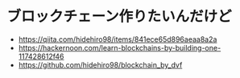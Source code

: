 # ブロックチェーン作りたいんだけど
- https://qiita.com/hidehiro98/items/841ece65d896aeaa8a2a
- https://hackernoon.com/learn-blockchains-by-building-one-117428612f46
- https://github.com/hidehiro98/blockchain_by_dvf

